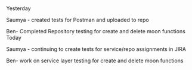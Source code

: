 
#
Yesterday

Saumya - created tests for Postman and uploaded to repo

Ben- Completed Repository testing for create and delete moon functions
Today

Saumya - continuing to create tests for service/repo assignments in JIRA

Ben- work on service layer testing for create and delete moon functions
